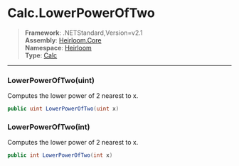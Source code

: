 # Calc.LowerPowerOfTwo

> **Framework**: .NETStandard,Version=v2.1  
> **Assembly**: [Heirloom.Core][0]  
> **Namespace**: [Heirloom][0]  
> **Type**: [Calc][1]

--------------------------------------------------------------------------------

### LowerPowerOfTwo(uint)

Computes the lower power of 2 nearest to x.

```cs
public uint LowerPowerOfTwo(uint x)
```

### LowerPowerOfTwo(int)

Computes the lower power of 2 nearest to x.

```cs
public int LowerPowerOfTwo(int x)
```

[0]: ../Heirloom.Core.md
[1]: Heirloom.Calc.md
